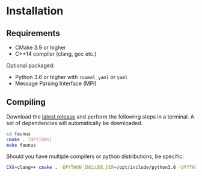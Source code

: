---
---
<script src="https://cdnjs.cloudflare.com/ajax/libs/mathjax/2.7.0/MathJax.js?config=TeX-AMS-MML_HTMLorMML" type="text/javascript"></script>

# Installation

## Requirements

- CMake 3.9 or higher
- C++14 compiler (clang, gcc etc.)

Optional packaged:

- Python 3.6 or higher with `ruamel_yaml` or `yaml`
- Message Parsing Interface (MPI)

## Compiling

Download the [latest release](https://github.com/mlund/faunus/releases/latest)
and perform the following steps in a terminal.
A set of dependencies will automatically be downloaded.

~~~ bash
cd faunus
cmake . [OPTIONS]
make faunus
~~~

Should you have multiple compilers or python distributions, be specific:

~~~ bash
CXX=clang++ cmake . -DPYTHON_INCLUDE_DIR=/opt/include/python3.6 -DPYTHON_LIBRARY=/opt/lib/libpython3.6.dylib
~~~


